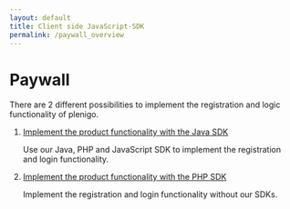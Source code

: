 ```yaml
---
layout: default
title: Client side JavaScript-SDK
permalink: /paywall_overview
---
```


# Paywall 

There are 2 different possibilities to implement the registration and logic functionality of plenigo.

1. [Implement the product functionality with the Java SDK](/p)

   Use our Java, PHP and JavaScript SDK to implement the registration and login functionality.
   
2. [Implement the product functionality  with the PHP SDK](/sdks/java)

   Implement the registration and login functionality without our SDKs.
   
   
   

